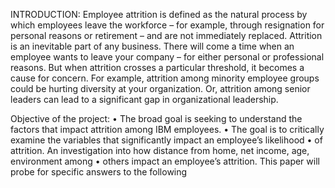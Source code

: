INTRODUCTION:
Employee attrition is defined as the natural process by which employees leave the workforce – for example, through resignation for personal reasons or retirement – and are not immediately replaced.
Attrition is an inevitable part of any business. There will come a time when an employee wants to leave your company – for either personal or professional reasons. But when attrition crosses a particular threshold, it becomes a cause for concern. For example, attrition among minority employee groups could be hurting diversity at your organization. Or, attrition among senior leaders can lead to a significant gap in organizational leadership.

Objective of the project:
•	The broad goal is seeking to understand the factors that impact attrition among IBM employees. 
•	The goal is to critically examine the variables that significantly impact an employee’s likelihood 
•	of attrition. An investigation into how distance from home, net income, age, environment among 
•	others impact an employee’s attrition. This paper will probe for specific answers to the following 
